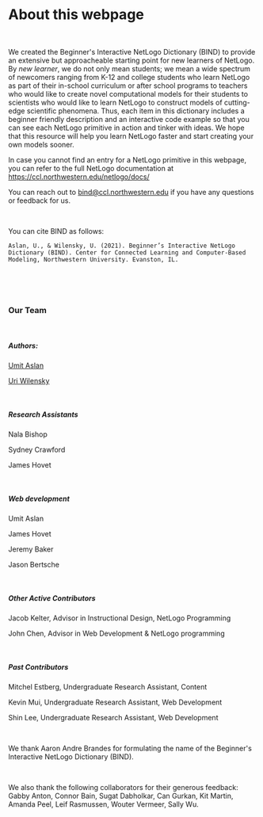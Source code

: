 # About this webpage

&nbsp;

We created the Beginner's Interactive NetLogo Dictionary (BIND) to provide an extensive but approacheable starting point for new learners of NetLogo. By *new learner*, we do not only mean students; we mean a wide spectrum of newcomers ranging from K-12 and college students who learn NetLogo as part of their in-school curriculum or after school programs to teachers who would like to create novel computational models for their students to scientists who would like to learn NetLogo to construct models of cutting-edge scientific phenomena. Thus, each item in this dictionary includes a beginner friendly description and an interactive code example so that you can see each NetLogo primitive in action and tinker with ideas. We hope that this resource will help you learn NetLogo faster and start creating your own models sooner. 



In case you cannot find an entry for a NetLogo primitive in this webpage, you can refer to the full NetLogo documentation at <a href="https://ccl.northwestern.edu/netlogo/docs/" target="_blank">https://ccl.northwestern.edu/netlogo/docs/</a>





You can reach out to <a href="mailto:bind@ccl.northwestern.edu">bind@ccl.northwestern.edu</a> if you have any questions or feedback for us.



&nbsp;

You can cite BIND as follows:

`Aslan, U., & Wilensky, U. (2021). Beginner’s Interactive NetLogo Dictionary (BIND). Center for Connected Learning and Computer-Based Modeling, Northwestern University. Evanston, IL.`



&nbsp;

&nbsp;

### Our Team

&nbsp;

##### Authors:
[Umit Aslan](https://ccl.northwestern.edu/staff.shtml)

[Uri Wilensky](https://ccl.northwestern.edu/Uri.shtml)

&nbsp;

##### Research Assistants

Nala Bishop

Sydney Crawford

James Hovet

&nbsp;

##### Web development
Umit Aslan

James Hovet

Jeremy Baker

Jason Bertsche

&nbsp;

##### Other Active Contributors
Jacob Kelter, Advisor in Instructional Design, NetLogo Programming

John Chen, Advisor in Web Development & NetLogo programming

&nbsp;


##### Past Contributors

Mitchel Estberg, Undergraduate Research Assistant, Content

Kevin Mui, Undergraduate Research Assistant, Web Development

Shin Lee, Undergraduate Research Assistant, Web Development

&nbsp;

We thank Aaron Andre Brandes for formulating the name of the Beginner's Interactive NetLogo Dictionary (BIND).

&nbsp;

We also thank the following collaborators for their generous feedback: Gabby Anton, Connor Bain, Sugat Dabholkar, Can Gurkan, Kit Martin, Amanda Peel, Leif Rasmussen, Wouter Vermeer, Sally Wu.